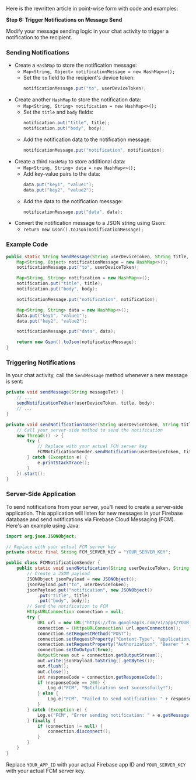 Here is the rewritten article in point-wise form with code and examples:

**Step 6: Trigger Notifications on Message Send**

Modify your message sending logic in your chat activity to trigger a notification to the recipient.

### Sending Notifications

* Create a `HashMap` to store the notification message:
	+ `Map<String, Object> notificationMessage = new HashMap<>();`
	+ Set the `to` field to the recipient's device token:
		```java
		notificationMessage.put("to", userDeviceToken);
		```
* Create another `HashMap` to store the notification data:
	+ `Map<String, String> notification = new HashMap<>();`
	+ Set the `title` and `body` fields:
		```java
		notification.put("title", title);
		notification.put("body", body);
		```
	+ Add the notification data to the notification message:
		```java
		notificationMessage.put("notification", notification);
		```
* Create a third `HashMap` to store additional data:
	+ `Map<String, String> data = new HashMap<>();`
	+ Add key-value pairs to the data:
		```java
		data.put("key1", "value1");
		data.put("key2", "value2");
		```
	+ Add the data to the notification message:
		```java
		notificationMessage.put("data", data);
		```
* Convert the notification message to a JSON string using Gson:
	+ `return new Gson().toJson(notificationMessage);`

### Example Code

```java
public static String SendMessage(String userDeviceToken, String title, String body) {
    Map<String, Object> notificationMessage = new HashMap<>();
    notificationMessage.put("to", userDeviceToken);

    Map<String, String> notification = new HashMap<>();
    notification.put("title", title);
    notification.put("body", body);

    notificationMessage.put("notification", notification);

    Map<String, String> data = new HashMap<>();
    data.put("key1", "value1");
    data.put("key2", "value2");

    notificationMessage.put("data", data);

    return new Gson().toJson(notificationMessage);
}
```

### Triggering Notifications

In your chat activity, call the `SendMessage` method whenever a new message is sent:
```java
private void sendMessage(String messageTxt) {
    // ...
    sendNotificationToUser(userDeviceToken, title, body);
    // ...
}

private void sendNotificationToUser(String userDeviceToken, String title, String body) {
    // Call your server-side method to send the notification
    new Thread(() -> {
        try {
            // Replace with your actual FCM server key
            FCMNotificationSender.sendNotification(userDeviceToken, title, body);
        } catch (Exception e) {
            e.printStackTrace();
        }
    }).start();
}
```

### Server-Side Application

To send notifications from your server, you'll need to create a server-side application. This application will listen for new messages in your Firebase database and send notifications via Firebase Cloud Messaging (FCM). Here's an example using Java:

```java
import org.json.JSONObject;

// Replace with your actual FCM server key
private static final String FCM_SERVER_KEY = "YOUR_SERVER_KEY";

public class FCMNotificationSender {
    public static void sendNotification(String userDeviceToken, String title, String body) {
        // Create a JSON payload
        JSONObject jsonPayload = new JSONObject();
        jsonPayload.put("to", userDeviceToken);
        jsonPayload.put("notification", new JSONObject()
            .put("title", title)
            .put("body", body));
        // Send the notification to FCM
        HttpsURLConnection connection = null;
        try {
            URL url = new URL("https://fcm.googleapis.com/v1/apps/YOUR_APP_ID/messages:send");
            connection = (HttpsURLConnection) url.openConnection();
            connection.setRequestMethod("POST");
            connection.setRequestProperty("Content-Type", "application/json");
            connection.setRequestProperty("Authorization", "Bearer " + FCM_SERVER_KEY);
            connection.setDoOutput(true);
            OutputStream out = connection.getOutputStream();
            out.write(jsonPayload.toString().getBytes());
            out.flush();
            out.close();
            int responseCode = connection.getResponseCode();
            if (responseCode == 200) {
                Log.d("FCM", "Notification sent successfully!");
            } else {
                Log.e("FCM", "Failed to send notification: " + responseCode);
            }
        } catch (Exception e) {
            Log.e("FCM", "Error sending notification: " + e.getMessage());
        } finally {
            if (connection != null) {
                connection.disconnect();
            }
        }
    }
}
```

Replace `YOUR_APP_ID` with your actual Firebase app ID and `YOUR_SERVER_KEY` with your actual FCM server key.